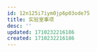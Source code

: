 ```yaml
---
id: 12n125i7iym0jp6p03ode75
title: 实验室事项
desc: ''
updated: 1710232216186
created: 1710232216186
---
```


